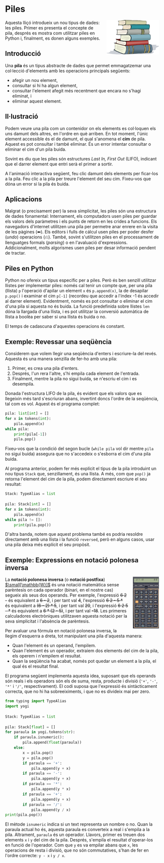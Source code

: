 
# Piles

<img src='./piles.png' style='height: 8em; float: right; margin: 0 0 1em 1em;'/>


Aquesta lliçó introdueix un nou tipus de dades: les piles. Primer es presenta el concepte de pila, després es mostra com utilitzar piles en Python i, finalment, es donen alguns exemples.

## Introducció

Una **pila** és un tipus abstracte de dades que permet emmagatzemar una col·lecció d'elements amb les operacions principals següents:

- afegir un nou element,
- consultar si hi ha algun element,
- consultar l'element afegit més recentment que encara no s'hagi eliminat, i
- eliminar aquest element.


## Il·lustració

Podem veure una pila com un contenidor on els elements es col·loquen els uns damunt dels altres, en l'ordre en què arriben. En tot moment, l'únic element accessible és el de damunt, el qual s'anomena el **cim** de pila. Aquest es pot consultar i també eliminar. És un error intentar consultar o eliminar el cim d'un pila buida.

Sovint es diu que les piles són estructures _Last In, First Out_ (LIFO), indicant que el darrer element que entri serà el primer a sortir.

A l'animació interactiva següent, feu clic damunt dels elements per ficar-los a la pila. Feu clic a la pila per treure l'element del seu cim. Fixeu-vos que dóna un error si la pila és buida.

<MySnap src="./stack.ts" height="400"/>


## Aplicacions

Malgrat (o precisament per) la seva simplicitat, les piles són una estructura de dades fonamental: Internament, els computadors usen piles per guardar els valors dels paràmetres i els punts de retorn en les crides a funcions. Els navegadors d'internet utilitzen una pila per permetre anar enrere en la visita de les pàgines (⬅). Els editors i fulls de cálcul usen piles per poder desfer (_undo_) operacions (⎌). També, sovint s'utilitzen piles en el processament de llenguatges formals (_parsing_) o en l'avaluació d'expressions. Addicionalment, molts algorismes usen piles per desar informació pendent de tractar.


## Piles en Python

Python no ofereix un tipus específic per a piles. Però és ben senzill utilitzar llistes per implementar piles: només cal tenir un compte que, per una pila (llista) `p` l'operació d'apilar un element `x` és `p.append(x)`, la de desapilar `p.pop()` i examinar el cim `p[-1]` (recordeu que accedir a l'índex -1 és accedir al darrer element). Evidentment, només es pot consultar o eliminar el cim d'una pila si aquesta no és buida. La funció predefinida sobre llistes `len` dóna la llargada d'una llista, i es pot utilitzar la conversió automàtica de llista a boolèa per saber si una llista és buida o no.

El temps de cadascuna d'aquestes operacions és constant.


## Exemple: Revessar una seqüència

Considerem que volem llegir una seqüència d'enters i escriure-la del revés. Aquesta és una manera senzilla de fer-ho amb una pila:

1. Primer, es crea una pila d'enters.
2. Després, l'un rera l'altre, s'hi empila cada element de l'entrada.
3. Finalment, mentre la pila no sigui buida, se n'escriu el cim i es desempila.

Donada l'estructura LIFO de la pila, és evident que els valors que es llegeixin més tard s'escriuran abans, invertint doncs l'ordre de la seqüència, tal com es vol. Aquest és el programa complet:

```python
pila: list[int] = []
for x in tokens(int):
    pila.append(x)
while pila:
    print(pila[-1])
    pila.pop()
```

Fixeu-vos que la condició del segon bucle (`while pila` vol dir mentre `pila` no sigui buida) assegura que no s'accedeix o s'esborra el cim d'una pila buida.

Al programa anterior, podem fer més explícit el tipus de la pila introduint un nou tipus `Stack` que, senzillament, és una llista. A més, com que `pop()` ja retorna l'element del cim de la pila, podem directament escriure el seu resultat:

```python
Stack: TypeAlias = list

pila: Stack[int] = []
for x in tokens(int):
    pila.append(x)
while pila != []:
    print(pila.pop())
```

D'altra banda, notem que aquest problema també es podria resoldre directament amb una llista i la funció `reversed`, però en alguns casos, usar una pila deixa més explícit el seu propòsit.



## Exemple: Expressions en notació polonesa inversa

<img src='./rpn.png' style='height: 12em; float: right; margin: 0 0 1em 1em;'/>


La **notació polonesa inversa** (o **notació postfixa**) [$\small[\mathbb{W}]$](https://ca.wikipedia.org/wiki/Notaci%C3%B3_polonesa_inversa) és una notació matemàtica sense parèntesis on cada operador (binari, en el nostre cas) segueix als seus dos operands. Per exemple, l'expressió ~~6 2 -~~ és equivalent a ~~6 - 2~~, i per tant val ~~4~~, l'expressió ~~6 2 - 5 *~~ és equivalent a ~~(6 - 2) * 5~~, i per tant val ~~20~~, i l'expressió ~~6 2 5 - *~~ és equivalent a ~~6 * (2 - 5)~~, i per tant val ~~-18~~. Les primeres calculadores electròniques utilitzaven aquesta notació per la seva simplicitat i l'absència de parèntesis.

Per avaluar una fórmula en notació polonesa inversa, la llegim d'esquerra a dreta, tot manipulant una pila d'aquesta manera:

- Quan l'element és un operand, l'empilem.
- Quan l'element és un operador, extraiem dos elements del cim de la pila, els operem i n'empilem el resultat.
- Quan la seqüència ha acabat, només pot quedar un element a la pila,
  el qual és el resultat final.

El programa següent implementa aquesta idea, suposant que els operands són reals i els operadors són els de suma, resta, producte i divisió (`'+'`, `'-'`, `'*'` i `'/'`, respectivament). El codi suposa que l'expressió és sintàcticament correcta, que no hi ha sobreeiximents, i que no es divideix mai per zero.

```python
from typing import TypeAlias
import yogi

Stack: TypeAlias = list

pila: Stack[float] = []
for paraula in yogi.tokens(str):
    if paraula.isnumeric():
        pila.append(float(paraula))
    else:
        x = pila.pop()
        y = pila.pop()
        if paraula == '+':
            pila.append(y + x)
        if paraula == '-':
            pila.append(y + x)
        if paraula == '*':
            pila.append(y * x)
        if paraula == '+':
            pila.append(y + x)
        if paraula == '/':
            pila.append(y / x)
print(pila.pop())
```

El mètode `isnumeric` indica si un text representa un nombre o no. Quan la paraula actual ho és, aquesta paraula es converteix a real i s'empila a la pila. Altrament, `paraula` és un operador. Llavors, primer es treuen dos elements `x` i `y` del cim de la pila. Després, s'empila el resultat d'operar-los en funció de l'operador. Com que `y` es va empilar abans que `x`, les operacions de resta i divisió, que no són commutatives,
s'han de fer en l'ordre correcte: `y - x` i `y / x`.


<Autors autors="jpetit"/>
